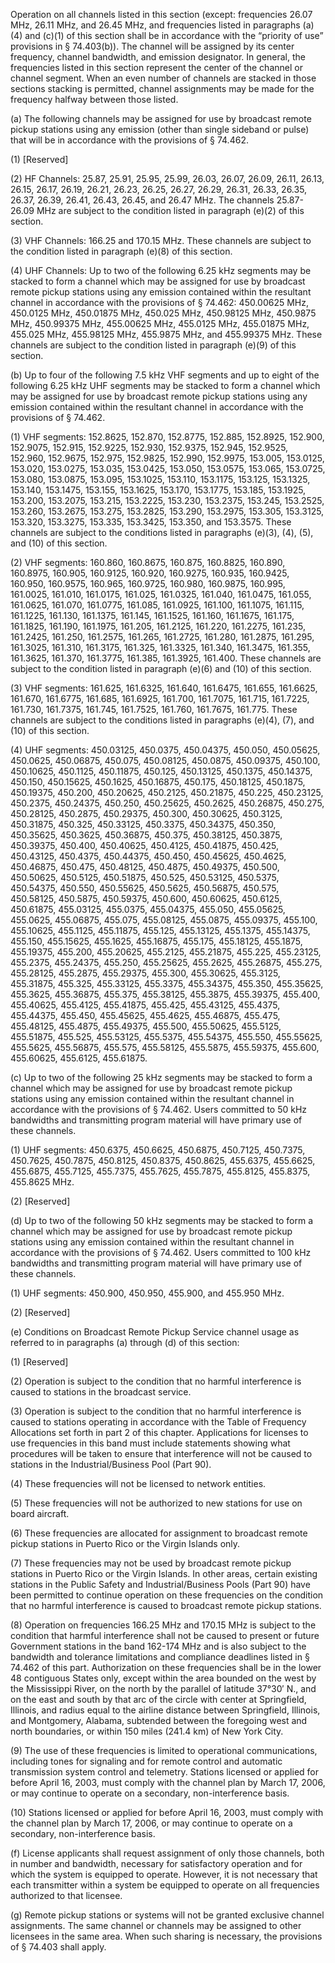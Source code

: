 Operation on all channels listed in this section (except: frequencies 26.07 MHz, 26.11 MHz, and 26.45 MHz, and frequencies listed in paragraphs (a)(4) and (c)(1) of this section shall be in accordance with the “priority of use” provisions in § 74.403(b)). The channel will be assigned by its center frequency, channel bandwidth, and emission designator. In general, the frequencies listed in this section represent the center of the channel or channel segment. When an even number of channels are stacked in those sections stacking is permitted, channel assignments may be made for the frequency halfway between those listed.

(a) The following channels may be assigned for use by broadcast remote pickup stations using any emission (other than single sideband or pulse) that will be in accordance with the provisions of § 74.462.

(1) [Reserved]

(2) HF Channels: 25.87, 25.91, 25.95, 25.99, 26.03, 26.07, 26.09, 26.11, 26.13, 26.15, 26.17, 26.19, 26.21, 26.23, 26.25, 26.27, 26.29, 26.31, 26.33, 26.35, 26.37, 26.39, 26.41, 26.43, 26.45, and 26.47 MHz. The channels 25.87-26.09 MHz are subject to the condition listed in paragraph (e)(2) of this section.

(3) VHF Channels: 166.25 and 170.15 MHz. These channels are subject to the condition listed in paragraph (e)(8) of this section.

(4) UHF Channels: Up to two of the following 6.25 kHz segments may be stacked to form a channel which may be assigned for use by broadcast remote pickup stations using any emission contained within the resultant channel in accordance with the provisions of § 74.462: 450.00625 MHz, 450.0125 MHz, 450.01875 MHz, 450.025 MHz, 450.98125 MHz, 450.9875 MHz, 450.99375 MHz, 455.00625 MHz, 455.0125 MHz, 455.01875 MHz, 455.025 MHz, 455.98125 MHz, 455.9875 MHz, and 455.99375 MHz. These channels are subject to the condition listed in paragraph (e)(9) of this section.

(b) Up to four of the following 7.5 kHz VHF segments and up to eight of the following 6.25 kHz UHF segments may be stacked to form a channel which may be assigned for use by broadcast remote pickup stations using any emission contained within the resultant channel in accordance with the provisions of § 74.462.

(1) VHF segments: 152.8625, 152.870, 152.8775, 152.885, 152.8925, 152.900, 152.9075, 152.915, 152.9225, 152.930, 152.9375, 152.945, 152.9525, 152.960, 152.9675, 152.975, 152.9825, 152.990, 152.9975, 153.005, 153.0125, 153.020, 153.0275, 153.035, 153.0425, 153.050, 153.0575, 153.065, 153.0725, 153.080, 153.0875, 153.095, 153.1025, 153.110, 153.1175, 153.125, 153.1325, 153.140, 153.1475, 153.155, 153.1625, 153.170, 153.1775, 153.185, 153.1925, 153.200, 153.2075, 153.215, 153.2225, 153.230, 153.2375, 153.245, 153.2525, 153.260, 153.2675, 153.275, 153.2825, 153.290, 153.2975, 153.305, 153.3125, 153.320, 153.3275, 153.335, 153.3425, 153.350, and 153.3575. These channels are subject to the conditions listed in paragraphs (e)(3), (4), (5), and (10) of this section.

(2) VHF segments: 160.860, 160.8675, 160.875, 160.8825, 160.890, 160.8975, 160.905, 160.9125, 160.920, 160.9275, 160.935, 160.9425, 160.950, 160.9575, 160.965, 160.9725, 160.980, 160.9875, 160.995, 161.0025, 161.010, 161.0175, 161.025, 161.0325, 161.040, 161.0475, 161.055, 161.0625, 161.070, 161.0775, 161.085, 161.0925, 161.100, 161.1075, 161.115, 161.1225, 161.130, 161.1375, 161.145, 161.1525, 161.160, 161.1675, 161.175, 161.1825, 161.190, 161.1975, 161.205, 161.2125, 161.220, 161.2275, 161.235, 161.2425, 161.250, 161.2575, 161.265, 161.2725, 161.280, 161.2875, 161.295, 161.3025, 161.310, 161.3175, 161.325, 161.3325, 161.340, 161.3475, 161.355, 161.3625, 161.370, 161.3775, 161.385, 161.3925, 161.400. These channels are subject to the condition listed in paragraph (e)(6) and (10) of this section.

(3) VHF segments: 161.625, 161.6325, 161.640, 161.6475, 161.655, 161.6625, 161.670, 161.6775, 161.685, 161.6925, 161.700, 161.7075, 161.715, 161.7225, 161.730, 161.7375, 161.745, 161.7525, 161.760, 161.7675, 161.775. These channels are subject to the conditions listed in paragraphs (e)(4), (7), and (10) of this section.

(4) UHF segments: 450.03125, 450.0375, 450.04375, 450.050, 450.05625, 450.0625, 450.06875, 450.075, 450.08125, 450.0875, 450.09375, 450.100, 450.10625, 450.1125, 450.11875, 450.125, 450.13125, 450.1375, 450.14375, 450.150, 450.15625, 450.1625, 450.16875, 450.175, 450.18125, 450.1875, 450.19375, 450.200, 450.20625, 450.2125, 450.21875, 450.225, 450.23125, 450.2375, 450.24375, 450.250, 450.25625, 450.2625, 450.26875, 450.275, 450.28125, 450.2875, 450.29375, 450.300, 450.30625, 450.3125, 450.31875, 450.325, 450.33125, 450.3375, 450.34375, 450.350, 450.35625, 450.3625, 450.36875, 450.375, 450.38125, 450.3875, 450.39375, 450.400, 450.40625, 450.4125, 450.41875, 450.425, 450.43125, 450.4375, 450.44375, 450.450, 450.45625, 450.4625, 450.46875, 450.475, 450.48125, 450.4875, 450.49375, 450.500, 450.50625, 450.5125, 450.51875, 450.525, 450.53125, 450.5375, 450.54375, 450.550, 450.55625, 450.5625, 450.56875, 450.575, 450.58125, 450.5875, 450.59375, 450.600, 450.60625, 450.6125, 450.61875, 455.03125, 455.0375, 455.04375, 455.050, 455.05625, 455.0625, 455.06875, 455.075, 455.08125, 455.0875, 455.09375, 455.100, 455.10625, 455.1125, 455.11875, 455.125, 455.13125, 455.1375, 455.14375, 455.150, 455.15625, 455.1625, 455.16875, 455.175, 455.18125, 455.1875, 455.19375, 455.200, 455.20625, 455.2125, 455.21875, 455.225, 455.23125, 455.2375, 455.24375, 455.250, 455.25625, 455.2625, 455.26875, 455.275, 455.28125, 455.2875, 455.29375, 455.300, 455.30625, 455.3125, 455.31875, 455.325, 455.33125, 455.3375, 455.34375, 455.350, 455.35625, 455.3625, 455.36875, 455.375, 455.38125, 455.3875, 455.39375, 455.400, 455.40625, 455.4125, 455.41875, 455.425, 455.43125, 455.4375, 455.44375, 455.450, 455.45625, 455.4625, 455.46875, 455.475, 455.48125, 455.4875, 455.49375, 455.500, 455.50625, 455.5125, 455.51875, 455.525, 455.53125, 455.5375, 455.54375, 455.550, 455.55625, 455.5625, 455.56875, 455.575, 455.58125, 455.5875, 455.59375, 455.600, 455.60625, 455.6125, 455.61875.

(c) Up to two of the following 25 kHz segments may be stacked to form a channel which may be assigned for use by broadcast remote pickup stations using any emission contained within the resultant channel in accordance with the provisions of § 74.462. Users committed to 50 kHz bandwidths and transmitting program material will have primary use of these channels.

(1) UHF segments: 450.6375, 450.6625, 450.6875, 450.7125, 450.7375, 450.7625, 450.7875, 450.8125, 450.8375, 450.8625, 455.6375, 455.6625, 455.6875, 455.7125, 455.7375, 455.7625, 455.7875, 455.8125, 455.8375, 455.8625 MHz.

(2) [Reserved]

(d) Up to two of the following 50 kHz segments may be stacked to form a channel which may be assigned for use by broadcast remote pickup stations using any emission contained within the resultant channel in accordance with the provisions of § 74.462. Users committed to 100 kHz bandwidths and transmitting program material will have primary use of these channels.

(1) UHF segments: 450.900, 450.950, 455.900, and 455.950 MHz.

(2) [Reserved]

(e) Conditions on Broadcast Remote Pickup Service channel usage as referred to in paragraphs (a) through (d) of this section:

(1) [Reserved]

(2) Operation is subject to the condition that no harmful interference is caused to stations in the broadcast service.

(3) Operation is subject to the condition that no harmful interference is caused to stations operating in accordance with the Table of Frequency Allocations set forth in part 2 of this chapter. Applications for licenses to use frequencies in this band must include statements showing what procedures will be taken to ensure that interference will not be caused to stations in the Industrial/Business Pool (Part 90).

(4) These frequencies will not be licensed to network entities.

(5) These frequencies will not be authorized to new stations for use on board aircraft.

(6) These frequencies are allocated for assignment to broadcast remote pickup stations in Puerto Rico or the Virgin Islands only.
              

(7) These frequencies may not be used by broadcast remote pickup stations in Puerto Rico or the Virgin Islands. In other areas, certain existing stations in the Public Safety and Industrial/Business Pools (Part 90) have been permitted to continue operation on these frequencies on the condition that no harmful interference is caused to broadcast remote pickup stations.

(8) Operation on frequencies 166.25 MHz and 170.15 MHz is subject to the condition that harmful interference shall not be caused to present or future Government stations in the band 162-174 MHz and is also subject to the bandwidth and tolerance limitations and compliance deadlines listed in § 74.462 of this part. Authorization on these frequencies shall be in the lower 48 contiguous States only, except within the area bounded on the west by the Mississippi River, on the north by the parallel of latitude 37°30′ N., and on the east and south by that arc of the circle with center at Springfield, Illinois, and radius equal to the airline distance between Springfield, Illinois, and Montgomery, Alabama, subtended between the foregoing west and north boundaries, or within 150 miles (241.4 km) of New York City.

(9) The use of these frequencies is limited to operational communications, including tones for signaling and for remote control and automatic transmission system control and telemetry. Stations licensed or applied for before April 16, 2003, must comply with the channel plan by March 17, 2006, or may continue to operate on a secondary, non-interference basis.

(10) Stations licensed or applied for before April 16, 2003, must comply with the channel plan by March 17, 2006, or may continue to operate on a secondary, non-interference basis.

(f) License applicants shall request assignment of only those channels, both in number and bandwidth, necessary for satisfactory operation and for which the system is equipped to operate. However, it is not necessary that each transmitter within a system be equipped to operate on all frequencies authorized to that licensee.

(g) Remote pickup stations or systems will not be granted exclusive channel assignments. The same channel or channels may be assigned to other licensees in the same area. When such sharing is necessary, the provisions of § 74.403 shall apply.

